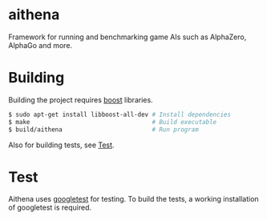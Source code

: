 # aithena
Framework for running and benchmarking game AIs such as AlphaZero, AlphaGo and more.

# Building
Building the project requires [boost](https://www.boost.org/) libraries.

```bash
$ sudo apt-get install libboost-all-dev # Install dependencies
$ make                                  # Build executable
$ build/aithena                         # Run program
```

Also for building tests, see [Test](#test).

# Test
Aithena uses [googletest](https://github.com/google/googletest) for testing.
To build the tests, a working installation of googletest is required.
